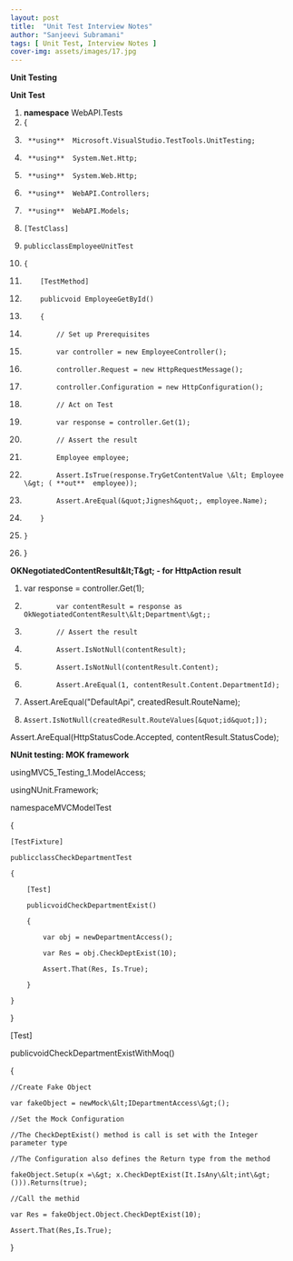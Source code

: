 ```yaml
---
layout: post
title:  "Unit Test Interview Notes"
author: "Sanjeevi Subramani"
tags: [ Unit Test, Interview Notes ]
cover-img: assets/images/17.jpg
---
```


**Unit Testing**

**Unit Test**

1. **namespace**  WebAPI.Tests
2. {
3.      **using**  Microsoft.VisualStudio.TestTools.UnitTesting;
4.      **using**  System.Net.Http;
5.      **using**  System.Web.Http;
6.      **using**  WebAPI.Controllers;
7.      **using**  WebAPI.Models;
8.     [TestClass]
9.     publicclassEmployeeUnitTest
10.     {
11.         [TestMethod]
12.         publicvoid EmployeeGetById()
13.         {
14.             // Set up Prerequisites
15.             var controller = new EmployeeController();
16.             controller.Request = new HttpRequestMessage();
17.             controller.Configuration = new HttpConfiguration();
18.             // Act on Test
19.             var response = controller.Get(1);
20.             // Assert the result
21.             Employee employee;
22.             Assert.IsTrue(response.TryGetContentValue \&lt; Employee \&gt; ( **out**  employee));
23.             Assert.AreEqual(&quot;Jignesh&quot;, employee.Name);
24.         }
25.     }
26. }

**OKNegotiatedContentResult\&lt;T\&gt; - for HttpAction result**

1. var response = controller.Get(1);
2.             var contentResult = response as OkNegotiatedContentResult\&lt;Department\&gt;;
3.             // Assert the result
4.             Assert.IsNotNull(contentResult);
5.             Assert.IsNotNull(contentResult.Content);
6.             Assert.AreEqual(1, contentResult.Content.DepartmentId);
7. Assert.AreEqual(&quot;DefaultApi&quot;, createdResult.RouteName);
8.     Assert.IsNotNull(createdResult.RouteValues[&quot;id&quot;]);

Assert.AreEqual(HttpStatusCode.Accepted, contentResult.StatusCode);

**NUnit testing: MOK framework**

usingMVC5\_Testing\_1.ModelAccess;

usingNUnit.Framework;

namespaceMVCModelTest

{

    [TestFixture]

    publicclassCheckDepartmentTest

    {

        [Test]

        publicvoidCheckDepartmentExist()

        {

            var obj = newDepartmentAccess();

            var Res = obj.CheckDeptExist(10);

            Assert.That(Res, Is.True);

        }

    }

}

[Test]

publicvoidCheckDepartmentExistWithMoq()

{

    //Create Fake Object

    var fakeObject = newMock\&lt;IDepartmentAccess\&gt;();

    //Set the Mock Configuration

    //The CheckDeptExist() method is call is set with the Integer parameter type

    //The Configuration also defines the Return type from the method

    fakeObject.Setup(x =\&gt; x.CheckDeptExist(It.IsAny\&lt;int\&gt;())).Returns(true);

    //Call the methid

    var Res = fakeObject.Object.CheckDeptExist(10);

    Assert.That(Res,Is.True);

}